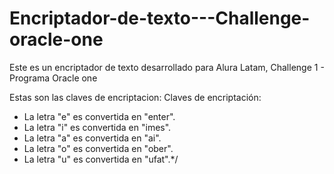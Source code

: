 # Encriptador-de-texto---Challenge-oracle-one
Este es un encriptador de texto desarrollado para Alura Latam,
Challenge 1 - Programa Oracle one

Estas son las claves de encriptacion:
Claves de encriptación:

- La letra "e" es convertida en "enter".
- La letra "i" es convertida en "imes".
- La letra "a" es convertida en "ai".
- La letra "o" es convertida en "ober".
- La letra "u" es convertida en "ufat".*/
